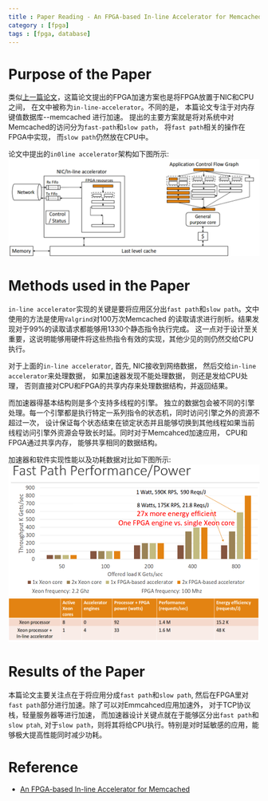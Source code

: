 ```yaml
---
title : Paper Reading - An FPGA-based In-line Accelerator for Memcached
category : [fpga]
tags : [fpga, database]
---
```


# Purpose of the Paper

类似[上一篇论文](http://zhifeiding.github.io/programming/fpga/2018/03/15/Paper-Reading-A-Cloud-Scale-Acceleration-Architecture/)，这篇论文提出的FPGA加速方案也是将FPGA放置于NIC和CPU之间， 在文中被称为`in-line-accelerator`。不同的是， 本篇论文专注于对内存键值数据库--memcached 进行加速。 提出的主要方案就是将对系统中对Memcached的访问分为`fast-path`和`slow path`， 将`fast path`相关的操作在FPGA中实现， 而`slow path`仍然放在CPU中。

论文中提出的`in0line accelerator`架构如下图所示:
![fpga memcached](/assets/images/16_fpga_memcached_arch.png)

# Methods used in the Paper

`in-line accelerator`实现的关键是要将应用区分出`fast path`和`slow path`。文中使用的方法是使用`Valgrind`对100万次Memcached 的读取请求进行剖析。结果发现对于99%的读取请求都能够用1330个静态指令执行完成。 这一点对于设计至关重要，这说明能够用硬件将这些热指令有效的实现，其他少见的则仍然交给CPU执行。

对于上面的`in-line accelerator`, 首先, NIC接收到网络数据， 然后交给`in-line accelerator`来处理数据， 如果加速器发现不能处理数据， 则还是发给CPU处理， 否则直接对CPU和FPGA的共享内存来处理数据结构，并返回结果。

而加速器得基本结构则是多个支持多线程的引擎。 独立的数据包会被不同的引擎处理。每一个引擎都是执行特定一系列指令的状态机，同时访问引擎之外的资源不超过一次， 设计保证每个状态结束在锁定状态并且能够切换到其他线程如果当前线程访问引擎外资源会导致长时延。同时对于Memcahced加速应用， CPU和FPGA通过共享内存， 能够共享相同的数据结构。

加速器和软件实现性能以及功耗数据对比如下图所示:
![fpga memcached](/assets/images/17_fpga_memcached_fast_result.png)
![fpga memcached](/assets/images/18_fpga_memcached_performance.png)

# Results of the Paper

本篇论文主要关注点在于将应用分成`fast path`和`slow path`, 然后在FPGA里对`fast path`部分进行加速。除了可以对Emmcahced应用加速外， 对于TCP协议栈，轻量服务器等进行加速， 而加速器设计关键点就在于能够区分出`fast path`和`slow ptah`, 对于`slow path`，则将其将给CPU执行。特别是对时延敏感的应用，能够极大提高性能同时减少功耗。


# Reference

* [An FPGA-based In-line Accelerator for Memcached](https://www.cs.princeton.edu/courses/archive/spring16/cos598F/06560058.pdf)
